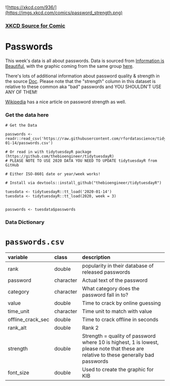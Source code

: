 ![https://xkcd.com/936/](https://imgs.xkcd.com/comics/password_strength.png)
### [XKCD Source for Comic](https://xkcd.com/936/)


# Passwords

This week's data is all about passwords. Data is sourced from [Information is Beautiful](https://docs.google.com/spreadsheets/d/1cz7TDhm0ebVpySqbTvrHrD3WpxeyE4hLZtifWSnoNTQ/edit#gid=21), with the graphic coming from the same group [here](https://twitter.com/infobeautiful/status/1216765612439019521?s=20).

There's lots of additional information about password quality & strength in the source [Doc](https://docs.google.com/spreadsheets/d/1cz7TDhm0ebVpySqbTvrHrD3WpxeyE4hLZtifWSnoNTQ/edit#gid=21). Please note that the "strength" column in this dataset is relative to these common aka "bad" passwords and YOU SHOULDN'T USE ANY OF THEM!

[Wikipedia](https://en.wikipedia.org/wiki/Password_strength) has a nice article on password strength as well.

### Get the data here

```{r}
# Get the Data

passwords <- readr::read_csv('https://raw.githubusercontent.com/rfordatascience/tidytuesday/master/data/2020/2020-01-14/passwords.csv')

# Or read in with tidytuesdayR package (https://github.com/thebioengineer/tidytuesdayR)
# PLEASE NOTE TO USE 2020 DATA YOU NEED TO UPDATE tidytuesdayR from GitHub

# Either ISO-8601 date or year/week works!

# Install via devtools::install_github("thebioengineer/tidytuesdayR")

tuesdata <- tidytuesdayR::tt_load('2020-01-14') 
tuesdata <- tidytuesdayR::tt_load(2020, week = 3)


passwords <- tuesdata$passwords
```
### Data Dictionary

# `passwords.csv`

|variable          |class     |description |
|:-----------------|:---------|:-----------|
|rank              |double    | popularity in their database of released passwords |
|password          |character | Actual text of the password |
|category          |character | What category does the password fall in to?|
|value             |double    | Time to crack by online guessing |
|time_unit         |character | Time unit to match with value |
|offline_crack_sec |double    | Time to crack offline in seconds |
|rank_alt          |double    | Rank 2 |
|strength          |double    | Strength = quality of password where 10 is highest, 1 is lowest, please note that these are relative to these generally bad passwords |
|font_size         |double    | Used to create the graphic for KIB |
